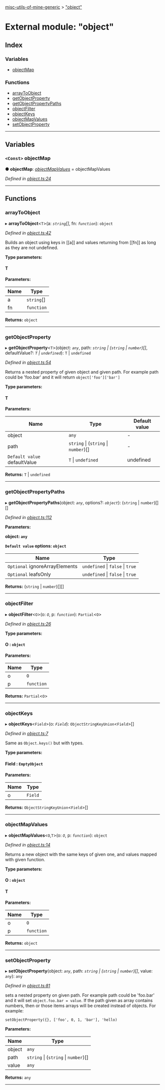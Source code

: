 [misc-utils-of-mine-generic](../README.md) > ["object"](../modules/_object_.md)

# External module: "object"

## Index

### Variables

* [objectMap](_object_.md#objectmap)

### Functions

* [arrayToObject](_object_.md#arraytoobject)
* [getObjectProperty](_object_.md#getobjectproperty)
* [getObjectPropertyPaths](_object_.md#getobjectpropertypaths)
* [objectFilter](_object_.md#objectfilter)
* [objectKeys](_object_.md#objectkeys)
* [objectMapValues](_object_.md#objectmapvalues)
* [setObjectProperty](_object_.md#setobjectproperty)

---

## Variables

<a id="objectmap"></a>

### `<Const>` objectMap

**● objectMap**: *[objectMapValues](_object_.md#objectmapvalues)* =  objectMapValues

*Defined in [object.ts:24](https://github.com/cancerberoSgx/misc-utils-of-mine/blob/a7a1c9f/misc-utils-of-mine-generic/src/object.ts#L24)*

___

## Functions

<a id="arraytoobject"></a>

###  arrayToObject

▸ **arrayToObject**<`T`>(a: *`string`[]*, fn: *`function`*): `object`

*Defined in [object.ts:42](https://github.com/cancerberoSgx/misc-utils-of-mine/blob/a7a1c9f/misc-utils-of-mine-generic/src/object.ts#L42)*

Builds an object using keys in \[\[a\]\] and values returning from \[\[fn\]\] as long as they are not undefined.

**Type parameters:**

#### T 
**Parameters:**

| Name | Type |
| ------ | ------ |
| a | `string`[] |
| fn | `function` |

**Returns:** `object`

___
<a id="getobjectproperty"></a>

###  getObjectProperty

▸ **getObjectProperty**<`T`>(object: *`any`*, path: *`string` \| (`string` \| `number`)[]*, defaultValue?: *`T` \| `undefined`*): `T` \| `undefined`

*Defined in [object.ts:54](https://github.com/cancerberoSgx/misc-utils-of-mine/blob/a7a1c9f/misc-utils-of-mine-generic/src/object.ts#L54)*

Returns a nested property of given object and given path. For example path could be 'foo.bar' and it will return `object['foo']['bar']`

**Type parameters:**

#### T 
**Parameters:**

| Name | Type | Default value |
| ------ | ------ | ------ |
| object | `any` | - |
| path | `string` \| (`string` \| `number`)[] | - |
| `Default value` defaultValue | `T` \| `undefined` |  undefined |

**Returns:** `T` \| `undefined`

___
<a id="getobjectpropertypaths"></a>

###  getObjectPropertyPaths

▸ **getObjectPropertyPaths**(object: *`any`*, options?: *`object`*): (`string` \| `number`)[][]

*Defined in [object.ts:112](https://github.com/cancerberoSgx/misc-utils-of-mine/blob/a7a1c9f/misc-utils-of-mine-generic/src/object.ts#L112)*

**Parameters:**

**object: `any`**

**`Default value` options: `object`**

| Name | Type |
| ------ | ------ |
| `Optional` ignoreArrayElements | `undefined` \| `false` \| `true` |
| `Optional` leafsOnly | `undefined` \| `false` \| `true` |

**Returns:** (`string` \| `number`)[][]

___
<a id="objectfilter"></a>

###  objectFilter

▸ **objectFilter**<`O`>(o: *`O`*, p: *`function`*): `Partial`<`O`>

*Defined in [object.ts:26](https://github.com/cancerberoSgx/misc-utils-of-mine/blob/a7a1c9f/misc-utils-of-mine-generic/src/object.ts#L26)*

**Type parameters:**

#### O :  `object`
**Parameters:**

| Name | Type |
| ------ | ------ |
| o | `O` |
| p | `function` |

**Returns:** `Partial`<`O`>

___
<a id="objectkeys"></a>

###  objectKeys

▸ **objectKeys**<`Field`>(o: *`Field`*): `ObjectStringKeyUnion`<`Field`>[]

*Defined in [object.ts:7](https://github.com/cancerberoSgx/misc-utils-of-mine/blob/a7a1c9f/misc-utils-of-mine-generic/src/object.ts#L7)*

Same as `Object.keys()` but with types.

**Type parameters:**

#### Field :  `EmptyObject`
**Parameters:**

| Name | Type |
| ------ | ------ |
| o | `Field` |

**Returns:** `ObjectStringKeyUnion`<`Field`>[]

___
<a id="objectmapvalues"></a>

###  objectMapValues

▸ **objectMapValues**<`O`,`T`>(o: *`O`*, p: *`function`*): `object`

*Defined in [object.ts:14](https://github.com/cancerberoSgx/misc-utils-of-mine/blob/a7a1c9f/misc-utils-of-mine-generic/src/object.ts#L14)*

Returns a new object with the same keys of given one, and values mapped with given function.

**Type parameters:**

#### O :  `object`
#### T 
**Parameters:**

| Name | Type |
| ------ | ------ |
| o | `O` |
| p | `function` |

**Returns:** `object`

___
<a id="setobjectproperty"></a>

###  setObjectProperty

▸ **setObjectProperty**(object: *`any`*, path: *`string` \| (`string` \| `number`)[]*, value: *`any`*): `any`

*Defined in [object.ts:81](https://github.com/cancerberoSgx/misc-utils-of-mine/blob/a7a1c9f/misc-utils-of-mine-generic/src/object.ts#L81)*

sets a nested property on given path. For example path could be 'foo.bar' and it will set `object.foo.bar = value`. If the path given as array contains numbers, then or those items arrays will be created instead of objects. For example:

`setObjectProperty({}, ['foo', 0, 1, 'bar'], 'hello)`

**Parameters:**

| Name | Type |
| ------ | ------ |
| object | `any` |
| path | `string` \| (`string` \| `number`)[] |
| value | `any` |

**Returns:** `any`

___

